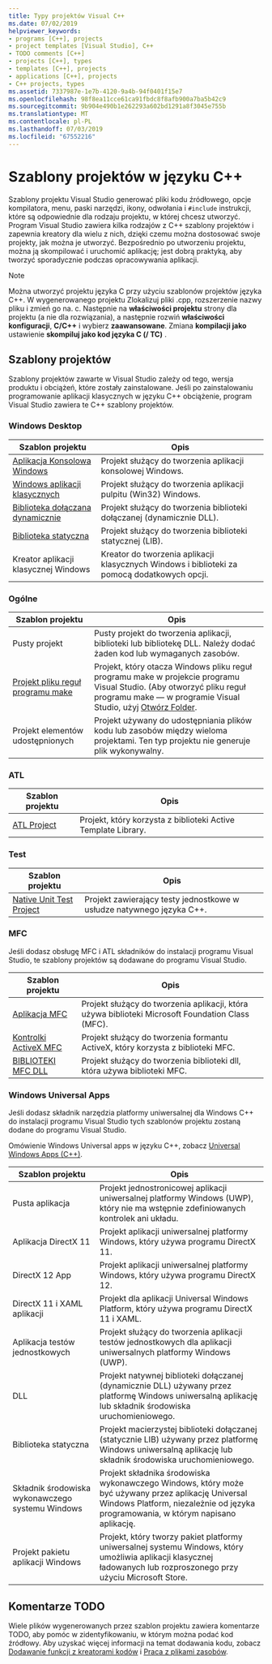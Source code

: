 ```yaml
---
title: Typy projektów Visual C++
ms.date: 07/02/2019
helpviewer_keywords:
- programs [C++], projects
- project templates [Visual Studio], C++
- TODO comments [C++]
- projects [C++], types
- templates [C++], projects
- applications [C++], projects
- C++ projects, types
ms.assetid: 7337987e-1e7b-4120-9a4b-94f0401f15e7
ms.openlocfilehash: 98f8ea11cce61ca91fbdc8f8afb900a7ba5b42c9
ms.sourcegitcommit: 9b904e490b1e262293a602bd1291a8f3045e755b
ms.translationtype: MT
ms.contentlocale: pl-PL
ms.lasthandoff: 07/03/2019
ms.locfileid: "67552216"
---
```

# <a name="c-project-templates"></a>Szablony projektów w języku C++

Szablony projektu Visual Studio generować pliki kodu źródłowego, opcje kompilatora, menu, paski narzędzi, ikony, odwołania i `#include` instrukcji, które są odpowiednie dla rodzaju projektu, w której chcesz utworzyć. Program Visual Studio zawiera kilka rodzajów z C++ szablony projektów i zapewnia kreatory dla wielu z nich, dzięki czemu można dostosować swoje projekty, jak można je utworzyć. Bezpośrednio po utworzeniu projektu, można ją skompilować i uruchomić aplikację; jest dobrą praktyką, aby tworzyć sporadycznie podczas opracowywania aplikacji.

> [!NOTE]
> Można utworzyć projektu języka C przy użyciu szablonów projektów języka C++. W wygenerowanego projektu Zlokalizuj pliki .cpp, rozszerzenie nazwy pliku i zmień go na. c. Następnie na **właściwości projektu** strony dla projektu (a nie dla rozwiązania), a następnie rozwiń **właściwości konfiguracji**, **C/C++** i wybierz **zaawansowane**. Zmiana **kompilacji jako** ustawienie **skompiluj jako kod języka C (/ TC)** .

## <a name="project-templates"></a>Szablony projektów

Szablony projektów zawarte w Visual Studio zależy od tego, wersja produktu i obciążeń, które zostały zainstalowane. Jeśli po zainstalowaniu programowanie aplikacji klasycznych w języku C++ obciążenie, program Visual Studio zawiera te C++ szablony projektów.

### <a name="windows-desktop"></a>Windows Desktop

|Szablon projektu|Opis|
|----------------------|-----------------------------|
|[Aplikacja Konsolowa Windows](../../windows/creating-a-console-application.md)|Projekt służący do tworzenia aplikacji konsolowej Windows.|
|[Windows aplikacji klasycznych](../../windows/walkthrough-creating-windows-desktop-applications-cpp.md)|Projekt służący do tworzenia aplikacji pulpitu (Win32) Windows.|
|[Biblioteka dołączana dynamicznie](../walkthrough-creating-and-using-a-dynamic-link-library-cpp.md)|Projekt służący do tworzenia biblioteki dołączanej (dynamicznie DLL).|
|[Biblioteka statyczna](../../windows/walkthrough-creating-and-using-a-static-library-cpp.md)|Projekt służący do tworzenia biblioteki statycznej (LIB).|
|Kreator aplikacji klasycznej Windows|Kreator do tworzenia aplikacji klasycznych Windows i biblioteki za pomocą dodatkowych opcji.|

### <a name="general"></a>Ogólne

|Szablon projektu|Opis|
|----------------------|-----------------------------|
|Pusty projekt|Pusty projekt do tworzenia aplikacji, biblioteki lub bibliotekę DLL. Należy dodać żaden kod lub wymaganych zasobów.|
|[Projekt pliku reguł programu make](creating-a-makefile-project.md)|Projekt, który otacza Windows pliku reguł programu make w projekcie programu Visual Studio. (Aby otworzyć pliku reguł programu make — w programie Visual Studio, użyj [Otwórz Folder](../open-folder-projects-cpp.md).|
|Projekt elementów udostępnionych|Projekt używany do udostępniania plików kodu lub zasobów między wieloma projektami. Ten typ projektu nie generuje plik wykonywalny.|

### <a name="atl"></a>ATL

|Szablon projektu|Opis|
|----------------------|-----------------------------|
|[ATL Project](../../atl/reference/creating-an-atl-project.md)|Projekt, który korzysta z biblioteki Active Template Library.|

### <a name="test"></a>Test

|Szablon projektu|Opis|
|----------------------|-----------------------------|
|[Native Unit Test Project](/visualstudio/test/writing-unit-tests-for-c-cpp-with-the-microsoft-unit-testing-framework-for-cpp)|Projekt zawierający testy jednostkowe w usłudze natywnego języka C++.|

### <a name="mfc"></a>MFC

Jeśli dodasz obsługę MFC i ATL składników do instalacji programu Visual Studio, te szablony projektów są dodawane do programu Visual Studio.

|Szablon projektu|Opis|
|----------------------|-----------------------------|
|[Aplikacja MFC](../../mfc/reference/creating-an-mfc-application.md)|Projekt służący do tworzenia aplikacji, która używa biblioteki Microsoft Foundation Class (MFC).|
|[Kontrolki ActiveX MFC](../../mfc/reference/creating-an-mfc-activex-control.md)|Projekt służący do tworzenia formantu ActiveX, który korzysta z biblioteki MFC.|
|[BIBLIOTEKI MFC DLL](../../mfc/reference/creating-an-mfc-dll-project.md)|Projekt służący do tworzenia biblioteki dll, która używa biblioteki MFC.|

### <a name="windows-universal-apps"></a>Windows Universal Apps

Jeśli dodasz składnik narzędzia platformy uniwersalnej dla Windows C++ do instalacji programu Visual Studio tych szablonów projektu zostaną dodane do programu Visual Studio.

Omówienie Windows Universal apps w języku C++, zobacz [Universal Windows Apps (C++)](../../cppcx/universal-windows-apps-cpp.md).

|Szablon projektu|Opis|
|----------------------|-----------------------------|
|Pusta aplikacja|Projekt jednostronicowej aplikacji uniwersalnej platformy Windows (UWP), który nie ma wstępnie zdefiniowanych kontrolek ani układu.|
|Aplikacja DirectX 11|Projekt aplikacji uniwersalnej platformy Windows, który używa programu DirectX 11.|
|DirectX 12 App|Projekt aplikacji uniwersalnej platformy Windows, który używa programu DirectX 12.|
|DirectX 11 i XAML aplikacji|Projekt dla aplikacji Universal Windows Platform, który używa programu DirectX 11 i XAML.|
|Aplikacja testów jednostkowych|Projekt służący do tworzenia aplikacji testów jednostkowych dla aplikacji uniwersalnych platformy Windows (UWP).|
|DLL|Projekt natywnej biblioteki dołączanej (dynamicznie DLL) używany przez platformę Windows uniwersalną aplikację lub składnik środowiska uruchomieniowego.|
|Biblioteka statyczna|Projekt macierzystej biblioteki dołączanej (statycznie LIB) używany przez platformę Windows uniwersalną aplikację lub składnik środowiska uruchomieniowego.|
|Składnik środowiska wykonawczego systemu Windows|Projekt składnika środowiska wykonawczego Windows, który może być używany przez aplikację Universal Windows Platform, niezależnie od języka programowania, w którym napisano aplikację.|
|Projekt pakietu aplikacji Windows|Projekt, który tworzy pakiet platformy uniwersalnej systemu Windows, który umożliwia aplikacji klasycznej ładowanych lub rozproszonego przy użyciu Microsoft Store.|

## <a name="todo-comments"></a>Komentarze TODO

Wiele plików wygenerowanych przez szablon projektu zawiera komentarze TODO, aby pomóc w zidentyfikowaniu, w którym można podać kod źródłowy. Aby uzyskać więcej informacji na temat dodawania kodu, zobacz [Dodawanie funkcji z kreatorami kodów](../../ide/adding-functionality-with-code-wizards-cpp.md) i [Praca z plikami zasobów](../../windows/working-with-resource-files.md).


